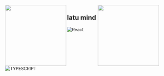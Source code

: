 <img align="right" width="200" height="200" src="https://user-images.githubusercontent.com/66115913/131834076-52cdde98-93db-4d26-b464-bd297b0ad108.gif">

<img align="left" width="200" height="200" src="https://pa1.narvii.com/7099/431484542f3baab8977212ae37c7c70438600bber1-320-254_hq.gif">


##            Iatu mind

![React](https://img.shields.io/badge/-React-001113?logo=react&style=for-the-badge)
![TYPESCRIPT](https://img.shields.io/badge/TypeScript-001415?style=for-the-badge&logo=typescript&logoColor=white)
